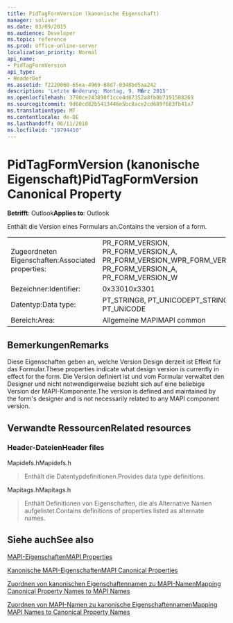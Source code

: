 ```yaml
---
title: PidTagFormVersion (kanonische Eigenschaft)
manager: soliver
ms.date: 03/09/2015
ms.audience: Developer
ms.topic: reference
ms.prod: office-online-server
localization_priority: Normal
api_name:
- PidTagFormVersion
api_type:
- HeaderDef
ms.assetid: f2220060-65ea-4969-88d7-8348bd5aa242
description: 'Letzte �nderung: Montag, 9. M�rz 2015'
ms.openlocfilehash: 3790ce243890f1cce4d67352a8fb0b7191588269
ms.sourcegitcommit: 9d60cd82b5413446e5bc8ace2cd689f683fb41a7
ms.translationtype: MT
ms.contentlocale: de-DE
ms.lasthandoff: 06/11/2018
ms.locfileid: "19794410"
---
```

# <a name="pidtagformversion-canonical-property"></a><span data-ttu-id="cdd70-103">PidTagFormVersion (kanonische Eigenschaft)</span><span class="sxs-lookup"><span data-stu-id="cdd70-103">PidTagFormVersion Canonical Property</span></span>

  
  
<span data-ttu-id="cdd70-104">**Betrifft**: Outlook</span><span class="sxs-lookup"><span data-stu-id="cdd70-104">**Applies to**: Outlook</span></span> 
  
<span data-ttu-id="cdd70-105">Enthält die Version eines Formulars an.</span><span class="sxs-lookup"><span data-stu-id="cdd70-105">Contains the version of a form.</span></span> 
  
|||
|:-----|:-----|
|<span data-ttu-id="cdd70-106">Zugeordneten Eigenschaften:</span><span class="sxs-lookup"><span data-stu-id="cdd70-106">Associated properties:</span></span>  <br/> |<span data-ttu-id="cdd70-107">PR_FORM_VERSION, PR_FORM_VERSION_A, PR_FORM_VERSION_W</span><span class="sxs-lookup"><span data-stu-id="cdd70-107">PR_FORM_VERSION, PR_FORM_VERSION_A, PR_FORM_VERSION_W</span></span>  <br/> |
|<span data-ttu-id="cdd70-108">Bezeichner:</span><span class="sxs-lookup"><span data-stu-id="cdd70-108">Identifier:</span></span>  <br/> |<span data-ttu-id="cdd70-109">0x3301</span><span class="sxs-lookup"><span data-stu-id="cdd70-109">0x3301</span></span>  <br/> |
|<span data-ttu-id="cdd70-110">Datentyp:</span><span class="sxs-lookup"><span data-stu-id="cdd70-110">Data type:</span></span>  <br/> |<span data-ttu-id="cdd70-111">PT_STRING8, PT_UNICODE</span><span class="sxs-lookup"><span data-stu-id="cdd70-111">PT_STRING8, PT_UNICODE</span></span>  <br/> |
|<span data-ttu-id="cdd70-112">Bereich:</span><span class="sxs-lookup"><span data-stu-id="cdd70-112">Area:</span></span>  <br/> |<span data-ttu-id="cdd70-113">Allgemeine MAPI</span><span class="sxs-lookup"><span data-stu-id="cdd70-113">MAPI common</span></span>  <br/> |
   
## <a name="remarks"></a><span data-ttu-id="cdd70-114">Bemerkungen</span><span class="sxs-lookup"><span data-stu-id="cdd70-114">Remarks</span></span>

<span data-ttu-id="cdd70-115">Diese Eigenschaften geben an, welche Version Design derzeit ist Effekt für das Formular.</span><span class="sxs-lookup"><span data-stu-id="cdd70-115">These properties indicate what design version is currently in effect for the form.</span></span> <span data-ttu-id="cdd70-116">Die Version definiert ist und vom Formular verwaltet den Designer und nicht notwendigerweise bezieht sich auf eine beliebige Version der MAPI-Komponente.</span><span class="sxs-lookup"><span data-stu-id="cdd70-116">The version is defined and maintained by the form's designer and is not necessarily related to any MAPI component version.</span></span> 
  
## <a name="related-resources"></a><span data-ttu-id="cdd70-117">Verwandte Ressourcen</span><span class="sxs-lookup"><span data-stu-id="cdd70-117">Related resources</span></span>

### <a name="header-files"></a><span data-ttu-id="cdd70-118">Header-Dateien</span><span class="sxs-lookup"><span data-stu-id="cdd70-118">Header files</span></span>

<span data-ttu-id="cdd70-119">Mapidefs.h</span><span class="sxs-lookup"><span data-stu-id="cdd70-119">Mapidefs.h</span></span>
  
> <span data-ttu-id="cdd70-120">Enthält die Datentypdefinitionen.</span><span class="sxs-lookup"><span data-stu-id="cdd70-120">Provides data type definitions.</span></span>
    
<span data-ttu-id="cdd70-121">Mapitags.h</span><span class="sxs-lookup"><span data-stu-id="cdd70-121">Mapitags.h</span></span>
  
> <span data-ttu-id="cdd70-122">Enthält Definitionen von Eigenschaften, die als Alternative Namen aufgelistet.</span><span class="sxs-lookup"><span data-stu-id="cdd70-122">Contains definitions of properties listed as alternate names.</span></span>
    
## <a name="see-also"></a><span data-ttu-id="cdd70-123">Siehe auch</span><span class="sxs-lookup"><span data-stu-id="cdd70-123">See also</span></span>



[<span data-ttu-id="cdd70-124">MAPI-Eigenschaften</span><span class="sxs-lookup"><span data-stu-id="cdd70-124">MAPI Properties</span></span>](mapi-properties.md)
  
[<span data-ttu-id="cdd70-125">Kanonische MAPI-Eigenschaften</span><span class="sxs-lookup"><span data-stu-id="cdd70-125">MAPI Canonical Properties</span></span>](mapi-canonical-properties.md)
  
[<span data-ttu-id="cdd70-126">Zuordnen von kanonischen Eigenschaftennamen zu MAPI-Namen</span><span class="sxs-lookup"><span data-stu-id="cdd70-126">Mapping Canonical Property Names to MAPI Names</span></span>](mapping-canonical-property-names-to-mapi-names.md)
  
[<span data-ttu-id="cdd70-127">Zuordnen von MAPI-Namen zu kanonische Eigenschaftennamen</span><span class="sxs-lookup"><span data-stu-id="cdd70-127">Mapping MAPI Names to Canonical Property Names</span></span>](mapping-mapi-names-to-canonical-property-names.md)

